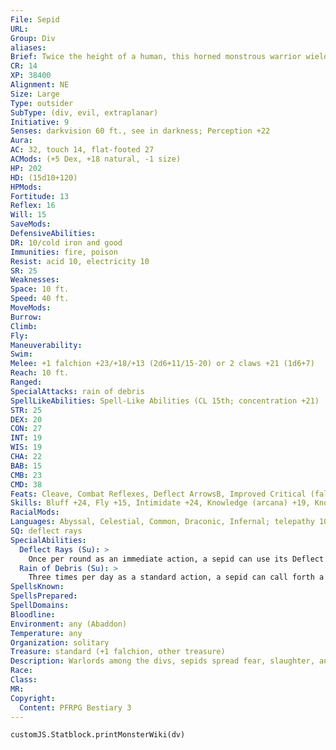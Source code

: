 ```yaml
---
File: Sepid
URL: 
Group: Div
aliases: 
Brief: Twice the height of a human, this horned monstrous warrior wields a massive blade.
CR: 14
XP: 38400
Alignment: NE
Size: Large
Type: outsider
SubType: (div, evil, extraplanar)
Initiative: 9
Senses: darkvision 60 ft., see in darkness; Perception +22
Aura: 
AC: 32, touch 14, flat-footed 27
ACMods: (+5 Dex, +18 natural, -1 size)
HP: 202
HD: (15d10+120)
HPMods: 
Fortitude: 13
Reflex: 16
Will: 15
SaveMods: 
DefensiveAbilities: 
DR: 10/cold iron and good
Immunities: fire, poison
Resist: acid 10, electricity 10
SR: 25
Weaknesses: 
Space: 10 ft.
Speed: 40 ft.
MoveMods: 
Burrow: 
Climb: 
Fly: 
Maneuverability: 
Swim: 
Melee: +1 falchion +23/+18/+13 (2d6+11/15-20) or 2 claws +21 (1d6+7)
Reach: 10 ft.
Ranged: 
SpecialAttacks: rain of debris
SpellLikeAbilities: Spell-Like Abilities (CL 15th; concentration +21)  At Will-comprehend languages, deeper darkness, greater teleport (self plus 50 lbs. of objects only), nondetection, speak with dead (DC 19)  3/day-blindness/deafness (DC 18), fly, ice storm, invisibility, mirror image, scorching ray, touch of idiocy, true strike  1/day-animate dead, baleful polymorph (DC 21), bestow curse (DC 20), break enchantment, create undead, disintegrate (DC 22), enervation, fireball (DC 19), hold monster (DC 21), summon (level 4, 1 ghawwas or 1 shira 40%), true seeing
STR: 25
DEX: 20
CON: 27
INT: 19
WIS: 19
CHA: 22
BAB: 15
CMB: 23
CMD: 38
Feats: Cleave, Combat Reflexes, Deflect ArrowsB, Improved Critical (falchion), Improved Initiative, Iron Will, Lightning Reflexes, Power Attack, Weapon Focus (falchion)
Skills: Bluff +24, Fly +15, Intimidate +24, Knowledge (arcana) +19, Knowledge (planes) +22, Knowledge (religion) +15, Perception +22, Sense Motive +20, Spellcraft +22, Stealth +19, Use Magic Device +24
RacialMods: 
Languages: Abyssal, Celestial, Common, Draconic, Infernal; telepathy 100 ft.
SQ: deflect rays
SpecialAbilities:
  Deflect Rays (Su): >
    Once per round as an immediate action, a sepid can use its Deflect Arrows feat to deflect a ray or a spell that uses a ranged touch attack.
  Rain of Debris (Su): >
    Three times per day as a standard action, a sepid can call forth a hail of stones, wood, metal, and similar debris. The debris rains down and pelts all creatures in a 10-foot-high, 40-foot-radius cylinder centered on the sepid, dealing 15d6 points of bludgeoning damage (Reflex DC 25 half ). This attack does not harm the sepid, and counts as an evil attack for the purpose of damage reduction. The save DC is Constitution-based.
SpellsKnown: 
SpellsPrepared: 
SpellDomains: 
Bloodline: 
Environment: any (Abaddon)
Temperature: any
Organization: solitary
Treasure: standard (+1 falchion, other treasure)
Description: Warlords among the divs, sepids spread fear, slaughter, and despair wherever they pass. They foster battles, incite rebellions, and seek heroes to slay, destroying all that which gives common people hope. With their falchions in hand, sepids often stand at the fore of the foul legions they raise.  Sepids delight in twisting the truth, but while all divs are liars, sepids make themselves predictable by always doing the opposite of what they claim, and wise opponents turn this knowledge to their own advantage.  Sepids stand 13 feet tall and weigh upward of 1,500 pounds.
Race: 
Class: 
MR: 
Copyright:
  Content: PFRPG Bestiary 3
---
```

```dataviewjs
customJS.Statblock.printMonsterWiki(dv)
```
